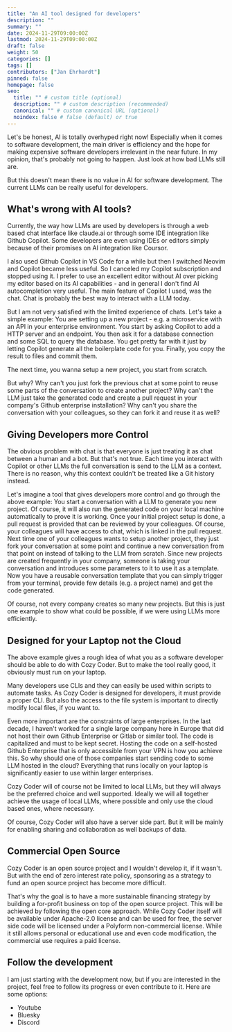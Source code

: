 ```yaml
---
title: "An AI tool designed for developers"
description: ""
summary: ""
date: 2024-11-29T09:00:00Z
lastmod: 2024-11-29T09:00:00Z
draft: false
weight: 50
categories: []
tags: []
contributors: ["Jan Ehrhardt"]
pinned: false
homepage: false
seo:
  title: "" # custom title (optional)
  description: "" # custom description (recommended)
  canonical: "" # custom canonical URL (optional)
  noindex: false # false (default) or true
---
```


Let's be honest, AI is totally overhyped right now! Especially when it comes to software development, the main driver is efficiency and the hope for making expensive software developers irrelevant in the near future. In my opinion, that's probably not going to happen. Just look at how bad LLMs still are.

But this doesn't mean there is no value in AI for software development. The current LLMs can be really useful for developers.

## What's wrong with AI tools?

Currently, the way how LLMs are used by developers is through a web based chat interface like claude.ai or through some IDE integration like Github Copilot. Some developers are even using IDEs or editors simply because of their promises on AI integration like Coursor.

I also used Github Copilot in VS Code for a while but then I switched Neovim and Copilot became less useful. So I canceled my Copilot subscription and stopped using it. I prefer to use an excellent editor without AI over picking my editor based on its AI capabilities - and in general I don't find AI autocompletion very useful. The main feature of Copilot I used, was the chat. Chat is probably the best way to interact with a LLM today.

But I am not very satisfied with the limited experience of chats. Let's take a simple example:
You are setting up a new project - e.g. a microservice with an API in your enterprise environment. You start by asking Copilot to add a HTTP server and an endpoint. You then ask it for a database connection and some SQL to query the database. You get pretty far with it just by letting Copilot generate all the boilerplate code for you. Finally, you copy the result to files and commit them. 

The next time, you wanna setup a new project, you start from scratch.

But why? Why can't you just fork the previous chat at some point to reuse some parts of the conversation to create another project? Why can't the LLM just take the generated code and create a pull request in your company's Github enterprise installation? Why can't you share the conversation with your colleagues, so they can fork it and reuse it as well?

## Giving Developers more Control

The obvious problem with chat is that everyone is just treating it as chat between a human and a bot. But that's not true. Each time you interact with Copilot or other LLMs the full conversation is send to the LLM as a context. There is no reason, why this context couldn't be treated like a Git history instead.

Let's imagine a tool that gives developers more control and go through the above example:
You start a conversation with a LLM to generate you new project. Of course, it will also run the generated code on your local machine automatically to prove it is working. Once your initial project setup is done, a pull request is provided that can be reviewed by your colleagues. Of course, your colleagues will have access to chat, which is linked in the pull request. Next time one of your colleagues wants to setup another project, they just fork your conversation at some point and continue a new conversation from that point on instead of talking to the LLM from scratch. Since new projects are created frequently in your company, someone is taking your conversation and introduces some parameters to it to use it as a template. Now you have a reusable conversation template that you can simply trigger from your terminal, provide few details (e.g. a project name) and get the code generated.

Of course, not every company creates so many new projects. But this is just one example to show what could be possible, if we were using LLMs more efficiently.

## Designed for your Laptop not the Cloud

The above example gives a rough idea of what you as a software developer should be able to do with Cozy Coder. But to make the tool really good, it obviously must run on your laptop.

Many developers use CLIs and they can easily be used within scripts to automate tasks. As Cozy Coder is designed for developers, it must provide a proper CLI. But also the access to the file system is important to directly modify local files, if you want to.

Even more important are the constraints of large enterprises. In the last decade, I haven't worked for a single large company here in Europe that did not host their own Github Enterprise or Gitlab or similar tool. The code is capitalized and must to be kept secret. Hosting the code on a self-hosted Github Enterprise that is only accessible from your VPN is how you achieve this. So why should one of those companies start sending code to some LLM hosted in the cloud? Everything that runs locally on your laptop is significantly easier to use within larger enterprises.

Cozy Coder will of course not be limited to local LLMs, but they will always be the preferred choice and well supported. Ideally we will all together achieve the usage of local LLMs, where possible and only use the cloud based ones, where necessary.

Of course, Cozy Coder will also have a server side part. But it will be mainly for enabling sharing and collaboration as well backups of data.

## Commercial Open Source

Cozy Coder is an open source project and I wouldn't develop it, if it wasn't. But with the end of zero interest rate policy, sponsoring as a strategy to fund an open source project has become more difficult.

That's why the goal is to have a more sustainable financing strategy by building a for-profit business on top of the open source project. This will be achieved by following the open core approach. While Cozy Coder itself will be available under Apache-2.0 license and can be used for free, the server side code will be licensed under a Polyform non-commercial license. While it still allows personal or educational use and even code modification, the commercial use requires a paid license.

## Follow the development

I am just starting with the development now, but if you are interested in the project, feel free to follow its progress or even contribute to it. Here are some options:

- Youtube
- Bluesky
- Discord
